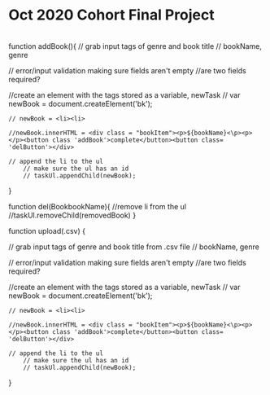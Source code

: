 #  Oct 2020 Cohort Final Project
\
function addBook(){
// grab input tags of genre and book title
// bookName, genre

// error/input validation making sure fields aren't empty
    //are two fields required?

  //create an element with the tags stored as a variable, newTask
    // var newBook = document.createElement('bk');

    // newBook = <li><li>

    //newBook.innerHTML = <div class = "bookItem"><p>${bookName}<\p><p></p><button class 'addBook'>complete</button><button class= 'delButton'></div>

    // append the li to the ul
        // make sure the ul has an id
        // taskUl.appendChild(newBook);
}

function del(BookbookName){
    //remove li from the ul
    //taskUl.removeChild(removedBook)
}

function upload(.csv) {

// grab input tags of genre and book title from .csv file
// bookName, genre

// error/input validation making sure fields aren't empty
    //are two fields required?

  //create an element with the tags stored as a variable, newTask
    // var newBook = document.createElement('bk');

    // newBook = <li><li>

    //newBook.innerHTML = <div class = "bookItem"><p>${bookName}<\p><p></p><button class 'addBook'>complete</button><button class= 'delButton'></div>

    // append the li to the ul
        // make sure the ul has an id
        // taskUl.appendChild(newBook);
}
